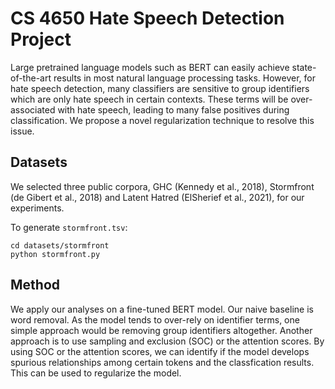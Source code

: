 # CS 4650 Hate Speech Detection Project
Large pretrained language models such as BERT can  easily  achieve  state-of-the-art  results  in most natural language processing tasks. However, for hate speech detection, many classifiers are sensitive to group identifiers which are only hate speech in certain contexts. These terms will be over-associated with hate speech, leading to many false positives during classification. We propose a novel regularization technique to resolve this issue.

## Datasets
We selected three public corpora, GHC (Kennedy et al., 2018), Stormfront (de Gibert et al., 2018) and Latent Hatred (ElSherief et al., 2021), for our experiments.

To generate `stormfront.tsv`:
```
cd datasets/stormfront 
python stormfront.py
```

## Method
We apply our analyses on a fine-tuned BERT model. Our naive baseline is word removal. As the model tends to over-rely on identifier terms, one simple approach would be removing group identifiers altogether. Another approach is to use sampling and exclusion (SOC) or the attention scores. By using SOC or the attention scores, we can identify if the model develops spurious relationships among certain tokens and the classfication results. This can be used to regularize the model.